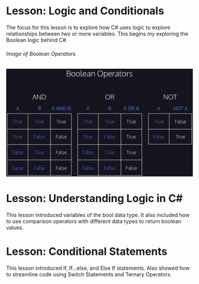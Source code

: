 # Lesson: Logic and Conditionals

The focus for this lesson is to explore how C# uses logic to explore relationships between two or more variables. This begins my exploring the Boolean logic behind C#.

###### Image of Boolean Operators
![alt text](boolean_operators.png)

# Lesson: Understanding Logic in C#

This lesson introduced variables of the bool data type. It also included how to use comparison operators with different data types to return boolean values.

# Lesson: Conditional Statements

This lesson introduced If, If...else, and Else If statements. Also showed how to streamline code using Switch Statements and Ternary Operators.